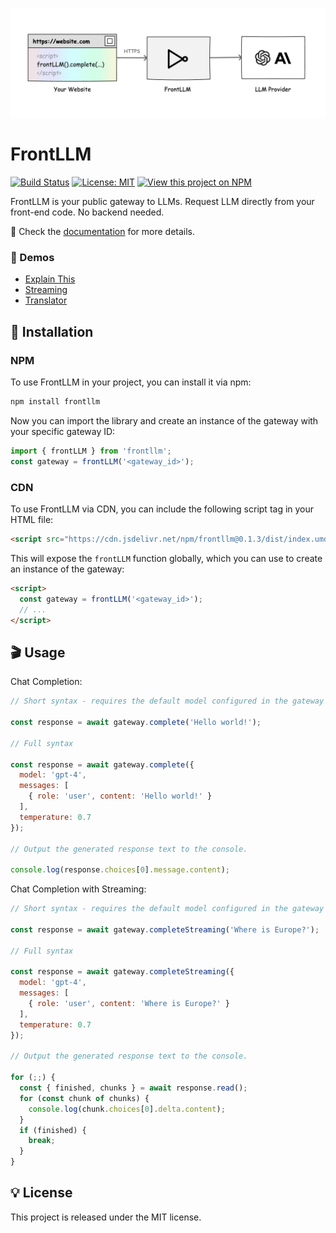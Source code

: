 ![FrontLLM](.github/cover.png)

# FrontLLM

[![Build Status](https://img.shields.io/endpoint.svg?url=https%3A%2F%2Factions-badge.atrox.dev%2Ffrontllm%2Ffrontllm-sdk%2Fbadge%3Fref%3Dmain&style=flat-square)](https://actions-badge.atrox.dev/frontllm/frontllm-sdk/goto?ref=main) [![License: MIT](https://img.shields.io/badge/license-MIT-green?style=flat-square)](/LICENSE) [![View this project on NPM](https://img.shields.io/npm/v/frontllm.svg?style=flat-square)](https://npmjs.org/package/frontllm)

FrontLLM is your public gateway to LLMs. Request LLM directly from your front-end code. No backend needed.

📝 Check the [documentation](https://frontllm.com/docs/introduction) for more details.

### 👀 Demos

* [Explain This](https://frontllm.com/docs/demos/explain-this)
* [Streaming](https://frontllm.com/docs/demos/streaming)
* [Translator](https://frontllm.com/docs/demos/translator)

## 🚀 Installation

### NPM

To use FrontLLM in your project, you can install it via npm:

```bash
npm install frontllm
```

Now you can import the library and create an instance of the gateway with your specific gateway ID:

```js
import { frontLLM } from 'frontllm';
const gateway = frontLLM('<gateway_id>');
```

### CDN

To use FrontLLM via CDN, you can include the following script tag in your HTML file:

```html
<script src="https://cdn.jsdelivr.net/npm/frontllm@0.1.3/dist/index.umd.js"></script>
```

This will expose the `frontLLM` function globally, which you can use to create an instance of the gateway:

```html
<script>
  const gateway = frontLLM('<gateway_id>');
  // ...
</script>
```

## 🎬 Usage

Chat Completion:

```js
// Short syntax - requires the default model configured in the gateway

const response = await gateway.complete('Hello world!'); 

// Full syntax

const response = await gateway.complete({
  model: 'gpt-4',
  messages: [
    { role: 'user', content: 'Hello world!' }
  ],
  temperature: 0.7
});

// Output the generated response text to the console.

console.log(response.choices[0].message.content);
```

Chat Completion with Streaming:

```js
// Short syntax - requires the default model configured in the gateway

const response = await gateway.completeStreaming('Where is Europe?');

// Full syntax

const response = await gateway.completeStreaming({
  model: 'gpt-4',
  messages: [
    { role: 'user', content: 'Where is Europe?' }
  ],
  temperature: 0.7
});

// Output the generated response text to the console.

for (;;) {
  const { finished, chunks } = await response.read();
  for (const chunk of chunks) {
    console.log(chunk.choices[0].delta.content);
  }
  if (finished) {
    break;
  }
}
```


## 💡 License

This project is released under the MIT license.
